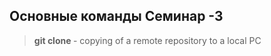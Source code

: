 ## Основные команды Семинар -3


> **git clone <url-link of repository>** - copying of a remote repository to a local PC
 